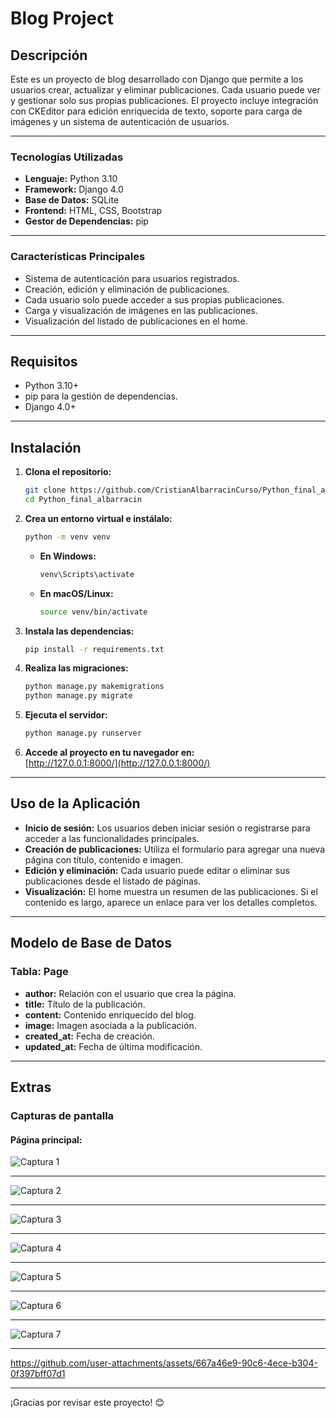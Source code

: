 
# Blog Project

## Descripción

Este es un proyecto de blog desarrollado con Django que permite a los usuarios crear, actualizar y eliminar publicaciones. Cada usuario puede ver y gestionar solo sus propias publicaciones. El proyecto incluye integración con CKEditor para edición enriquecida de texto, soporte para carga de imágenes y un sistema de autenticación de usuarios.

---

### Tecnologías Utilizadas

- **Lenguaje:** Python 3.10  
- **Framework:** Django 4.0  
- **Base de Datos:** SQLite  
- **Frontend:** HTML, CSS, Bootstrap  
- **Gestor de Dependencias:** pip  

---

### Características Principales

- Sistema de autenticación para usuarios registrados.
- Creación, edición y eliminación de publicaciones.
- Cada usuario solo puede acceder a sus propias publicaciones.
- Carga y visualización de imágenes en las publicaciones.
- Visualización del listado de publicaciones en el home.

---

## Requisitos

- Python 3.10+  
- pip para la gestión de dependencias.  
- Django 4.0+  

---

## Instalación

1. **Clona el repositorio:**
   ```bash
   git clone https://github.com/CristianAlbarracinCurso/Python_final_albarracin.git
   cd Python_final_albarracin
   ```

2. **Crea un entorno virtual e instálalo:**
   ```bash
   python -m venv venv
   ```

   - **En Windows:**
     ```bash
     venv\Scripts\activate
     ```

   - **En macOS/Linux:**
     ```bash
     source venv/bin/activate
     ```

3. **Instala las dependencias:**
   ```bash
   pip install -r requirements.txt
   ```

4. **Realiza las migraciones:**
   ```bash
   python manage.py makemigrations
   python manage.py migrate
   ```

5. **Ejecuta el servidor:**
   ```bash
   python manage.py runserver
   ```

6. **Accede al proyecto en tu navegador en:**  
   [http://127.0.0.1:8000/](http://127.0.0.1:8000/)

---

## Uso de la Aplicación

- **Inicio de sesión:** Los usuarios deben iniciar sesión o registrarse para acceder a las funcionalidades principales.
- **Creación de publicaciones:** Utiliza el formulario para agregar una nueva página con título, contenido e imagen.
- **Edición y eliminación:** Cada usuario puede editar o eliminar sus publicaciones desde el listado de páginas.
- **Visualización:** El home muestra un resumen de las publicaciones. Si el contenido es largo, aparece un enlace para ver los detalles completos.

---

## Modelo de Base de Datos

### Tabla: Page

- **author:** Relación con el usuario que crea la página.  
- **title:** Título de la publicación.  
- **content:** Contenido enriquecido del blog.  
- **image:** Imagen asociada a la publicación.  
- **created_at:** Fecha de creación.  
- **updated_at:** Fecha de última modificación.  

---

## Extras

### Capturas de pantalla

#### Página principal:

![Captura 1](https://github.com/CristianAlbarracinCurso/Python_final_albarracin/blob/main/VideoDemostracion/1.png)

---
![Captura 2](https://github.com/CristianAlbarracinCurso/Python_final_albarracin/blob/main/VideoDemostracion/2.png)

---
![Captura 3](https://github.com/CristianAlbarracinCurso/Python_final_albarracin/blob/main/VideoDemostracion/3.png)

---
![Captura 4](https://github.com/CristianAlbarracinCurso/Python_final_albarracin/blob/main/VideoDemostracion/4.png)

---
![Captura 5](https://github.com/CristianAlbarracinCurso/Python_final_albarracin/blob/main/VideoDemostracion/5.png)

---
![Captura 6](https://github.com/CristianAlbarracinCurso/Python_final_albarracin/blob/main/VideoDemostracion/6.png)

---
![Captura 7](https://github.com/CristianAlbarracinCurso/Python_final_albarracin/blob/main/VideoDemostracion/7.png)

---



https://github.com/user-attachments/assets/667a46e9-90c6-4ece-b304-0f397bff07d1


---
¡Gracias por revisar este proyecto! 😊
